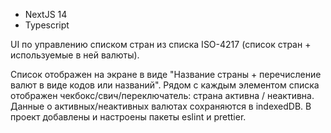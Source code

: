 - NextJS 14
- Typescript

UI по управлению списком стран из списка ISO-4217 (список стран + используемые в ней валюты).

Список отображен на экране в виде "Название страны + перечисление валют в виде кодов или названий".
Рядом с каждым элементом списка отображен чекбокс/свич/переключатель: страна активна / неактивна.
Данные о активных/неактивных валютах сохраняются в indexedDB.
В проект добавлены и настроены пакеты eslint и prettier.

<!-- Опционально Запустить проект на любой доступной площадке и расшарить URL для доступа.

Результат выложить на Github/Gitlab, расшарить PUBLIC репозитарий на halinouskimo@itsai.ru -->

